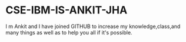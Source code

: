 # CSE-IBM-IS-ANKIT-JHA
I m Ankit and I have joined GITHUB to increase my knowledge,class,and many things as well as to help you all if it's possible.
